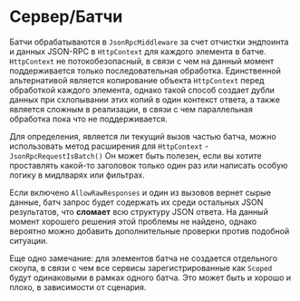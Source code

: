 # Сервер/Батчи

Батчи обрабатываются в `JsonRpcMiddleware` за счет отчистки эндпоинта и данных JSON-RPC в `HttpContext` для каждого элемента в батче. `HttpContext` не потокобезопасный, в связи с чем на данный момент поддерживается только последовательная обработка. Единственной альтернативой является копирование объекта `HttpContext` перед обработкой каждого элемента, однако такой способ создает дубли данных при схлопывании этих копий в один контекст ответа, а также является сложным в реализации, в связи с чем параллельная обработка пока что не поддерживается.

Для определения, является ли текущий вызов частью батча, можно использовать метод расширения для `HttpContext` - `JsonRpcRequestIsBatch()`
Он может быть полезен, если вы хотите проставлять какой-то заголовок только один раз или написать особую логику в мидлварях или фильтрах.

Если включено `AllowRawResponses` и один из вызовов вернет сырые данные,
батч запрос будет содержать их среди остальных JSON результатов, что **сломает** всю структуру JSON ответа. На данный момент хорошего решения этой проблемы не найдено, однако вероятно можно добавить дополнительные проверки против подобной ситуации.

Еще одно замечание: для элементов батча не создается отдельного скоупа, в связи с чем все сервисы зарегистрированные как `Scoped` будут одинаковыми в рамках одного батча.
Это может быть и хорошо и плохо, в зависимости от сценария.